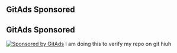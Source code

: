 
## GitAds Sponsored
<!-- GitAds-Verify: 7DSXTFNE1YQJG35KXH29J3P6URG1NM6G -->

## GitAds Sponsored
[![Sponsored by GitAds](https://staging.gitads.dev/v1/ad-serve?source=shehzensidiq/numpy-essential@github)](https://staging.gitads.dev/v1/ad-track?source=shehzensidiq/numpy-essential@github)
I am doing this to verify my repo on git
hiuh
